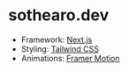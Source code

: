 # sothearo.dev

- Framework: [Next.js](https://nextjs.org/)
- Styling: [Tailwind CSS](https://tailwindcss.com/)
- Animations: [Framer Motion](https://www.framer.com/motion/)
